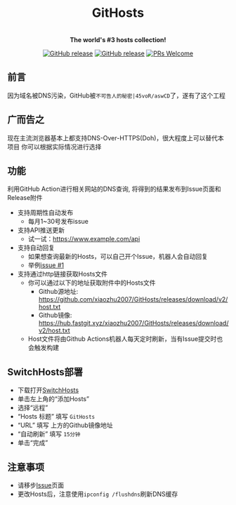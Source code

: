<h1 align="center">GitHosts</h1>

<p align="center">
    <br />
    <strong>The world's #3 hosts collection!</strong>
</p>

<p align="center">
    <a href="https://github.com/xiaozhu2007/GitHosts/releases/"><img src="https://img.shields.io/github/release/xiaozhu2007/GitHosts.svg?style=for-the-badge" alt="GitHub release"></a>
    <a href="https://github.com/xiaozhu2007/GitHosts/releases/"><img src="https://img.shields.io/github/downloads/xiaozhu2007/GitHosts/total.svg?style=for-the-badge" alt="GitHub release"></a>
    <a href="http://makeapullrequest.com"><img src="https://img.shields.io/badge/PRs-welcome-brightgreen.svg?style=for-the-badge" alt="PRs Welcome"></a>
</p>

## 前言
因为域名被DNS污染，GitHub被`不可告人的秘密|45voR/aswCD`了，遂有了这个工程

## 广而告之
现在主流浏览器基本上都支持DNS-Over-HTTPS(Doh)，很大程度上可以替代本项目
你可以根据实际情况进行选择

## 功能
利用GitHub Action进行相关网站的DNS查询, 将得到的结果发布到Issue页面和Release附件
+ 支持周期性自动发布
    + 每月1~30号发布issue
+ 支持API推送更新
    + 试一试：<https://www.example.com/api>
+ 支持自动回复  
    + 如果想查询最新的Hosts，可以自己开个Issue，机器人会自动回复
    + 举例[issue #1](https://github.com/xiaozhu2007/GitHosts/issues/1)
+ 支持通过http链接获取Hosts文件  
    + 你可以通过以下的地址获取附件中的Hosts文件
        * Github源地址:   <https://github.com/xiaozhu2007/GitHosts/releases/download/v2/host.txt>
        * Github镜像: <https://hub.fastgit.xyz/xiaozhu2007/GitHosts/releases/download/v2/host.txt>
    + Host文件将由Github Actions机器人每天定时刷新，当有Issue提交时也会触发构建


## SwitchHosts部署

- 下载打开[SwitchHosts]
- 单击左上角的“添加Hosts”
- 选择“远程”
- “Hosts 标题” 填写 `GitHosts`
- “URL” 填写 上方的Github镜像地址
- “自动刷新” 填写 `15分钟`
- 单击“完成”

## 注意事项
+ 请移步[Issue]页面 
+ 更改Hosts后，注意使用`ipconfig /flushdns`刷新DNS缓存



[SwitchHosts]:https://swh.app/zh/
[Issue]:https://github.com/xiaozhu2007/GitHosts/issues/
